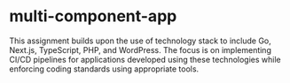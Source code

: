 # multi-component-app
This assignment builds upon the use of technology stack to include Go, Next.js, TypeScript, PHP, and WordPress. The focus is on implementing CI/CD pipelines for applications developed using these technologies while enforcing coding standards using appropriate tools.
